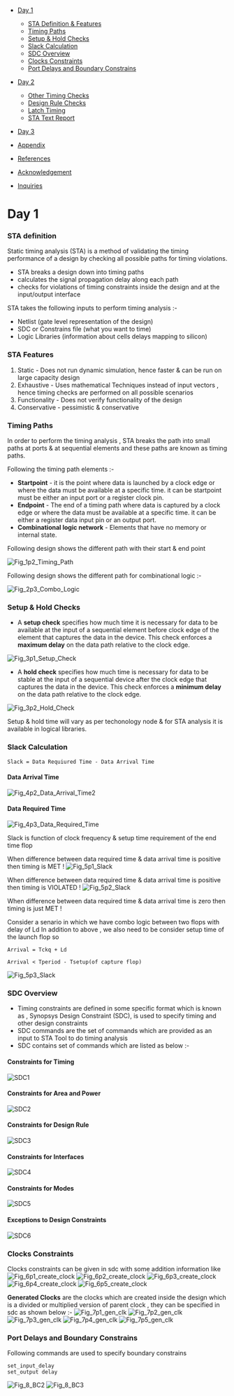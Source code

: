 * [Day 1](#day-1)
    + [STA Definition & Features](#STA-Definition-&-Features)
    + [Timing Paths](#Timing-Paths)
    + [Setup & Hold Checks](#Setup-&-Hold-Checks)
    + [Slack Calculation](#Slack-Calculation)
    + [SDC Overview](#SDC-Overview)
    + [Clocks Constraints](#Clock-Constraints)
    + [Port Delays and Boundary Constrains](#Port-Delays-and-Boundary-Constrains)
   
* [Day 2](#day-2)
    + [Other Timing Checks](#Other-Timing-Checks)
    + [Design Rule Checks](#Design-Rule-Checks)
    + [Latch Timing](#Latch-Timing)
    + [STA Text Report](#STA-Text-Report)
   
* [Day 3](#day-3)


* [Appendix](#Appendix)
* [References](#references)
* [Acknowledgement](#acknowledgement)
* [Inquiries](#inquiries)


# Day 1 

### STA definition
Static timing analysis (STA) is a method of validating the timing performance of a design by checking all possible paths for timing violations. 

-   STA breaks a design down into timing paths 
-   calculates the signal propagation delay along each path 
-   checks for violations of timing constraints inside the design and at the input/output interface

STA takes the following inputs to perform timing analysis :- 

- Netlist (gate level representation of the design)
- SDC or Constrains file (what you want to time)
- Logic Libraries (information about cells delays mapping to silicon)

### STA Features

1) Static - Does not run dynamic simulation, hence faster & can be run on large capacity design
2) Exhaustive - Uses mathematical Techniques instead of input vectors , hence timing checks are performed on all possible scenarios
3) Functionality - Does not verify functionality of the design
4) Conservative - pessimistic & conservative 

### Timing Paths 

In order to perform the timing analysis , STA breaks the path into small paths at ports & at sequential elements and these paths are known as timing paths.

Following the timing path elements :- 

- **Startpoint** - it is the  point where data is launched by a clock edge or where the data must be available at a specific time.  it can be startpoint must be either an input port or a register clock pin.
- **Endpoint** - The end of a timing path where data is captured by a clock edge or where the data must be available at a specific time. it can be either a register data input pin or an output port.
- **Combinational logic network** - Elements that have no memory or internal state. 

Following design shows the different path with their start & end point 

![Fig_1p2_Timing_Path](https://user-images.githubusercontent.com/84861735/220678327-c1ccc5c3-81f3-43d4-a69e-b34933a6b23a.png)

Following design shows the different path for combinational logic :- 

![Fig_2p3_Combo_Logic](https://user-images.githubusercontent.com/84861735/220183305-f51887b2-c3b5-4fe4-b2b3-438f996109b1.png)

### Setup & Hold Checks

- A **setup check** specifies how much time it is necessary for data to be available at the input of a sequential element before  clock edge of the element that captures the data in the device. This check enforces a **maximum delay** on the data path relative to the clock edge. 

![Fig_3p1_Setup_Check](https://user-images.githubusercontent.com/84861735/220183308-85bf7bf8-f7d4-46aa-a77b-3c61c81b9249.png)

- A **hold check** specifies how much time is necessary for data to be stable at the input of a sequential device after the clock edge that captures the data in the device. This check enforces a **minimum delay** on the data path relative to the clock edge.

![Fig_3p2_Hold_Check](https://user-images.githubusercontent.com/84861735/220183311-acedfb7c-38b6-4264-b465-ae4b414e2117.png)

Setup & hold time will vary as per techonology node & for STA analysis it is available in logical libraries.

### Slack Calculation 

    Slack = Data Requiured Time - Data Arrival Time 
    
#### Data Arrival Time 
![Fig_4p2_Data_Arrival_Time2](https://user-images.githubusercontent.com/84861735/220183314-3743193c-50a8-459b-b316-12ebca02af29.png)

#### Data Required Time
![Fig_4p3_Data_Required_Time](https://user-images.githubusercontent.com/84861735/220183318-9e235ed4-db5c-43c0-b3ee-f5ba98460057.png)

Slack is function of clock frequency & setup time requirement of the end time flop

When difference between data required time & data arrival time is positive then timing is MET !
![Fig_5p1_Slack](https://user-images.githubusercontent.com/84861735/220183319-99cab57e-32d2-447d-9953-bc274c1130fa.png)

When difference between data required time & data arrival time is positive then timing is VIOLATED ! 
![Fig_5p2_Slack](https://user-images.githubusercontent.com/84861735/220183323-a37c0b7c-0615-4c4e-ae5c-b3ebb65e03b2.png)

When difference between data required time & data arrival time is zero then timing is just MET ! 


Consider a senario in which we have combo logic between two flops with delay of Ld
In addition to above , we also need to be consider setup time of the launch flop so 

    Arrival = Tckq + Ld
    
    Arrival < Tperiod - Tsetup(of capture flop) 

![Fig_5p3_Slack](https://user-images.githubusercontent.com/84861735/220183328-2bebc7c8-ec63-47f6-9e6a-554b75f4d71a.png)


### SDC Overview 

- Timing constraints are defined in some specific format which is known as , Synopsys Design Constraint (SDC), is used to specify timing and other design constraints
- SDC commands are the set of commands which are provided as an input to STA Tool to do timing analysis
- SDC contains set of commands which are listed as below :- 

#### Constraints for Timing
![SDC1](https://user-images.githubusercontent.com/84861735/220692469-759039de-5f2e-47e7-b999-81819933c151.png)
#### Constraints for Area and Power
![SDC2](https://user-images.githubusercontent.com/84861735/220692472-8e14339e-68fd-4353-976c-e4422c052e69.png)
#### Constraints for Design Rule
![SDC3](https://user-images.githubusercontent.com/84861735/220692481-dbb7b555-48c2-4b2a-bc97-4eb1fab851b9.png)
#### Constraints for Interfaces
![SDC4](https://user-images.githubusercontent.com/84861735/220692446-046fe66c-433a-4161-bc2c-cad47239bb11.png)
#### Constraints for Modes
![SDC5](https://user-images.githubusercontent.com/84861735/220692457-6f78afae-c56b-4344-b9f1-e93675a6fc59.png)
#### Exceptions to Design Constraints
![SDC6](https://user-images.githubusercontent.com/84861735/220692464-ad640726-ac54-4924-bd9a-08e11405d367.png)


### Clocks Constraints 

Clocks constraints can be given in sdc with some addition information like 
![Fig_6p1_create_clock](https://user-images.githubusercontent.com/84861735/220183330-e24eb7e6-c00c-4308-9384-0b061b425c5f.png)
![Fig_6p2_create_clock](https://user-images.githubusercontent.com/84861735/220183333-711233cf-8c33-449a-847b-79880ba1d6a2.png)
![Fig_6p3_create_clock](https://user-images.githubusercontent.com/84861735/220183335-801351a6-edfa-49e5-916b-09461b60df1a.png)
![Fig_6p4_create_clock](https://user-images.githubusercontent.com/84861735/220183339-5561ef3e-efb7-40a2-b740-8853e7ad732e.png)
![Fig_6p5_create_clock](https://user-images.githubusercontent.com/84861735/220183274-45165aa3-2f9e-48c6-a73e-134ccba7a6fd.png)

**Generated Clocks** are the clocks which are created inside the design which is a divided or multiplied version of parent clock , they can be specified in sdc as shown below :- 
![Fig_7p1_gen_clk](https://user-images.githubusercontent.com/84861735/220183278-be428e09-4699-4f70-bc58-b3a8713f49ac.png)
![Fig_7p2_gen_clk](https://user-images.githubusercontent.com/84861735/220183282-ef2cedb9-0c92-49f3-98f4-8bea93923f5a.png)
![Fig_7p3_gen_clk](https://user-images.githubusercontent.com/84861735/220183285-c4bd03f1-5a6a-42cd-8410-aa0f1e15946f.png)
![Fig_7p4_gen_clk](https://user-images.githubusercontent.com/84861735/220183288-fa54d7ea-91ae-459f-9415-2be72cf8c990.png)
![Fig_7p5_gen_clk](https://user-images.githubusercontent.com/84861735/220183291-afe8493e-fcd9-48e9-9cfd-ebda60169fdb.png)

### Port Delays and Boundary Constrains

Following commands are used to specify boundary constrains

    set_input_delay
    set_output delay


![Fig_8_BC2](https://user-images.githubusercontent.com/84861735/220183293-b6c8c811-ccea-426d-b07e-c99cda9bf33b.png)
![Fig_8_BC3](https://user-images.githubusercontent.com/84861735/220183296-7f561f9d-61b1-4618-9783-0e9ea6f8d5a1.png)
